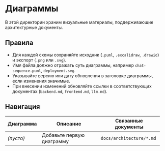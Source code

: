 # Диаграммы

В этой директории храним визуальные материалы, поддерживающие архитектурные документы.

## Правила
- Для каждой схемы сохраняйте исходник (`.puml`, `.excalidraw`, `.drawio`) и экспорт (`.png` или `.svg`).
- Имя файла должно отражать суть диаграммы, например `chat-sequence.puml`, `deployment.svg`.
- Указывайте версию или дату обновления в заголовке диаграммы, если изменения значимые.
- При внесении изменений обновляйте ссылки в соответствующих документах (`backend.md`, `frontend.md`, `llm.md`).

## Навигация
| Диаграмма | Описание | Связанные документы |
|-----------|----------|---------------------|
| *(пусто)* | Добавьте первую диаграмму | `docs/architecture/*.md` |
